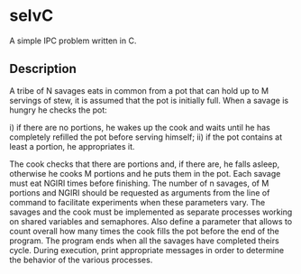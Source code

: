 # selvC
A simple IPC problem written in C.

## Description
A tribe of N savages eats in common from a pot that can hold up to M servings of
stew, it is assumed that the pot is initially full. When a savage is hungry he checks the pot:

i) if there are no portions, he wakes up the cook and waits until he has completely refilled the pot before serving himself;
ii) if the pot contains at least a portion, he appropriates it.

The cook checks that there are portions and, if there are, he falls asleep, otherwise he cooks M portions
and he puts them in the pot. Each savage must eat NGIRI times before finishing.
The number of n savages, of M portions and NGIRI should be requested as arguments from the line of
command to facilitate experiments when these parameters vary. The savages and the cook must be
implemented as separate processes working on shared variables and semaphores. Also define
a parameter that allows to count overall how many times the cook fills the pot before
the end of the program. The program ends when all the savages have completed theirs
cycle. During execution, print appropriate messages in order to determine the behavior of the
various processes.

